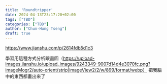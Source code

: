 ```yaml
---
title: 'Roundtripper'
date: 2024-04-13T23:17:20+02:00
tags: ["TBD"]
categories: ["TBD"]
author: ["Chun-Hung Tseng"]
draft: true
---
```



https://www.jianshu.com/p/2614fdb5d1c3

學習用這種方式分析跟畫圖（https://upload-images.jianshu.io/upload_images/9243349-9007d14d4e3070fc.png?imageMogr2/auto-orient/strip|imageView2/2/w/899/format/webp） 把我腦中的東西都畫出來了